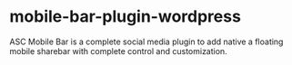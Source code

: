 # mobile-bar-plugin-wordpress
ASC Mobile Bar is a complete social media plugin to add native a floating mobile sharebar with complete control and customization.

